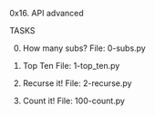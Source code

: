 0x16. API advanced

TASKS

0. How many subs?
File: 0-subs.py

1. Top Ten
File: 1-top_ten.py

2. Recurse it!
File: 2-recurse.py

3. Count it!
File: 100-count.py
